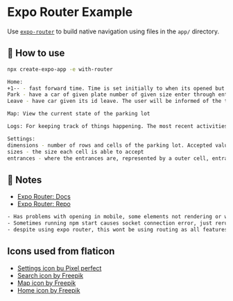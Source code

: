 # Expo Router Example

Use [`expo-router`](https://expo.github.io/router) to build native navigation using files in the `app/` directory.

## 🚀 How to use

```sh
npx create-expo-app -e with-router

Home:
+1-- - fast forward time. Time is set initially to when its opened but doesnt progress in real time
Park - have a car of given plate number of given size enter through entrance
Leave - have car given its id leave. The user will be informed of the total fee it owes.

Map: View the current state of the parking lot

Logs: For keeping track of things happening. The most recent activities are presented at top

Settings:
dimensions - number of rows and cells of the parking lot. Accepted values inclusive, 1-9
sizes - the size each cell is able to accept
entrances - where the entrances are, represented by a outer cell, entrances are station by the cell
```

## 📝 Notes

- [Expo Router: Docs](https://expo.github.io/router)
- [Expo Router: Repo](https://github.com/expo/router)

```sh
- Has problems with opening in mobile, some elements not rendering or working properly
- Sometimes running npm start causes socket connection error, just rerun if this happens
- despite using expo router, this wont be using routing as all features are in one page
```

## Icons used from flaticon

- [Settings icon bu Pixel perfect](https://www.flaticon.com/free-icons/settings)
- [Search icon by Freepik](https://www.flaticon.com/free-icons/search)
- [Map icon by Freepik](https://www.flaticon.com/free-icons/map)
- [Home icon by Freepik](https://www.flaticon.com/free-icons/home-button)
